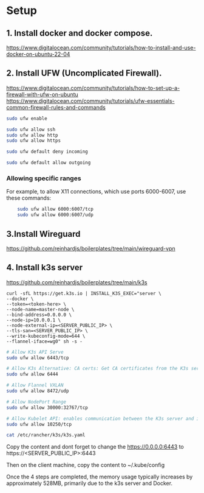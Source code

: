 # Setup

## 1. Install docker and docker compose.
https://www.digitalocean.com/community/tutorials/how-to-install-and-use-docker-on-ubuntu-22-04

## 2. Install UFW (Uncomplicated Firewall).
https://www.digitalocean.com/community/tutorials/how-to-set-up-a-firewall-with-ufw-on-ubuntu
https://www.digitalocean.com/community/tutorials/ufw-essentials-common-firewall-rules-and-commands

```bash
sudo ufw enable
```

```bash
sudo ufw allow ssh
sudo ufw allow http
sudo ufw allow https
```

```bash
sudo ufw default deny incoming
```

```bash
sudo ufw default allow outgoing
```

### Allowing specific ranges
For example, to allow X11 connections, which use ports 6000-6007, use these commands:
```bash
    sudo ufw allow 6000:6007/tcp
    sudo ufw allow 6000:6007/udp
```

## 3.Install Wireguard
https://github.com/reinhardjs/boilerplates/tree/main/wireguard-vpn

## 4. Install k3s server
https://github.com/reinhardjs/boilerplates/tree/main/k3s

```
curl -sfL https://get.k3s.io | INSTALL_K3S_EXEC="server \
--docker \
--token=<token-here> \
--node-name=master-node \
--bind-address=0.0.0.0 \
--node-ip=10.0.0.1 \
--node-external-ip=<SERVER_PUBLIC_IP> \
--tls-san=<SERVER_PUBLIC_IP> \
--write-kubeconfig-mode=644 \
--flannel-iface=wg0" sh -s -
```

```bash
# Allow K3s API Serve
sudo ufw allow 6443/tcp

# Allow K3s Alternative: CA certs: Get CA certificates from the K3s server.
sudo ufw allow 6444

# Allow Flannel VXLAN
sudo ufw allow 8472/udp

# Allow NodePort Range
sudo ufw allow 30000:32767/tcp

# Allow Kubelet API: enables communication between the K3s server and its agents, among other functions.
sudo ufw allow 10250/tcp
```

```bash
cat /etc/rancher/k3s/k3s.yaml
```

Copy the content and dont forget to change the https://0.0.0.0:6443 to https://<SERVER_PUBLIC_IP>:6443

Then on the client machine, copy the content to ~/.kube/config

Once the 4 steps are completed, the memory usage typically increases by approximately 528MB, primarily due to the k3s server and Docker.
